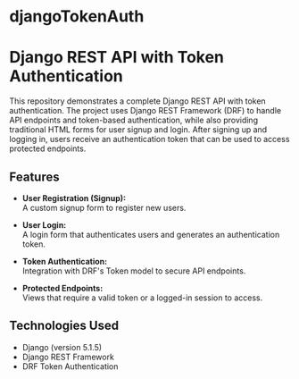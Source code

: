 # djangoTokenAuth
# Django REST API with Token Authentication

This repository demonstrates a complete Django REST API with token authentication. The project uses Django REST Framework (DRF) to handle API endpoints and token-based authentication, while also providing traditional HTML forms for user signup and login. After signing up and logging in, users receive an authentication token that can be used to access protected endpoints.

## Features

- **User Registration (Signup):**  
  A custom signup form to register new users.

- **User Login:**  
  A login form that authenticates users and generates an authentication token.

- **Token Authentication:**  
  Integration with DRF's Token model to secure API endpoints.

- **Protected Endpoints:**  
  Views that require a valid token or a logged-in session to access.



## Technologies Used

- Django (version 5.1.5)
- Django REST Framework
- DRF Token Authentication


